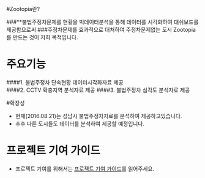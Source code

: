 #Zootopia란?

###**불법주정차문제를 현황을 빅데이터분석을 통해 데이터를 시각화하여 대쉬보드를 제공함으로써
###주정차문제를 효과적으로 대처하여 주정차문제없는 도시 Zootopia를 만드는 것이 저희 목적입니다.



# 주요기능
####1. 불법주정차 단속현황 데이터시각화자료 제공     
####2. CCTV 확충지역 분석자료 제공 
####3. 불법주정차 심각도 분석자료 제공





#확장성
- 현재(2016.08.21)는 성남시 불법주정차자료를 분석하여 제공하고있습니다.
- 추후 다른 도시들도 데이터를 분석하여 제공할 예정입니다.


# 프로젝트 기여 가이드
- 프로젝트 기여를 위해서는 [프로젝트 기여 가이드](./CONTRIBUTING.md)를 읽어주세요.
